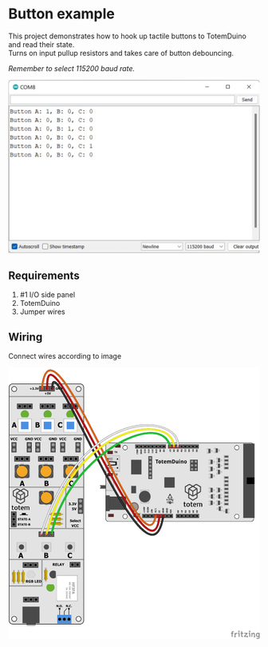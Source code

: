 # Button example

This project demonstrates how to hook up tactile buttons to TotemDuino and read their state.  
Turns on input pullup resistors and takes care of button debouncing.  

_Remember to select 115200 baud rate._

![Serial output](serial-output.jpg)

## Requirements

1. #1 I/O side panel
1. TotemDuino
1. Jumper wires

## Wiring

Connect wires according to image

![Wiring](button-wiring.png)
